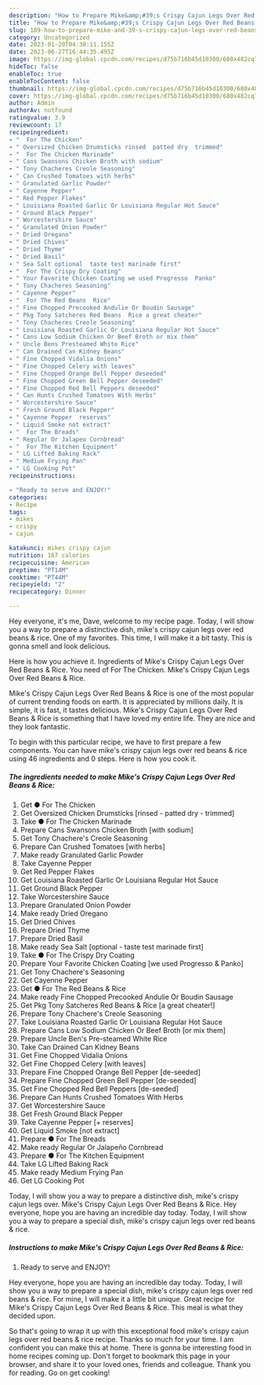 ```yaml
---
description: "How to Prepare Mike&amp;#39;s Crispy Cajun Legs Over Red Beans &amp;amp; Rice yang Delicious"
title: "How to Prepare Mike&amp;#39;s Crispy Cajun Legs Over Red Beans &amp;amp; Rice yang Delicious"
slug: 189-how-to-prepare-mike-and-39-s-crispy-cajun-legs-over-red-beans-and-amp-rice-yang-delicious
category: Uncategorized
date: 2023-01-20T04:30:11.155Z
date: 2023-06-27T16:44:35.495Z
image: https://img-global.cpcdn.com/recipes/d75b716b45d10300/680x482cq70/mikes-crispy-cajun-legs-over-red-beans-rice-recipe-main-photo.jpg
hideToc: false
enableToc: true
enableTocContent: false
thumbnail: https://img-global.cpcdn.com/recipes/d75b716b45d10300/680x482cq70/mikes-crispy-cajun-legs-over-red-beans-rice-recipe-main-photo.jpg
cover: https://img-global.cpcdn.com/recipes/d75b716b45d10300/680x482cq70/mikes-crispy-cajun-legs-over-red-beans-rice-recipe-main-photo.jpg
author: Admin
authorAv: notfound
ratingvalue: 3.9
reviewcount: 17
recipeingredient:
- "  For The Chicken"
- " Oversized Chicken Drumsticks rinsed  patted dry  trimmed"
- "  For The Chicken Marinade"
- " Cans Swansons Chicken Broth with sodium"
- " Tony Chacheres Creole Seasoning"
- " Can Crushed Tomatoes with herbs"
- " Granulated Garlic Powder"
- " Cayenne Pepper"
- " Red Pepper Flakes"
- " Louisiana Roasted Garlic Or Louisiana Regular Hot Sauce"
- " Ground Black Pepper"
- " Worcestershire Sauce"
- " Granulated Onion Powder"
- " Dried Oregano"
- " Dried Chives"
- " Dried Thyme"
- " Dried Basil"
- " Sea Salt optional  taste test marinade first"
- "  For The Crispy Dry Coating"
- " Your Favorite Chicken Coating we used Progresso  Panko"
- " Tony Chacheres Seasoning"
- " Cayenne Pepper"
- "  For The Red Beans  Rice"
- " Fine Chopped Precooked Andulie Or Boudin Sausage"
- " Pkg Tony Satcheres Red Beans  Rice a great cheater"
- " Tony Chacheres Creole Seasoning"
- " Louisiana Roasted Garlic Or Louisiana Regular Hot Sauce"
- " Cans Low Sodium Chicken Or Beef Broth or mix them"
- " Uncle Bens Presteamed White Rice"
- " Can Drained Can Kidney Beans"
- " Fine Chopped Vidalia Onions"
- " Fine Chopped Celery with leaves"
- " Fine Chopped Orange Bell Pepper deseeded"
- " Fine Chopped Green Bell Pepper deseeded"
- " Fine Chopped Red Bell Peppers deseeded"
- " Can Hunts Crushed Tomatoes With Herbs"
- " Worcestershire Sauce"
- " Fresh Ground Black Pepper"
- " Cayenne Pepper  reserves"
- " Liquid Smoke not extract"
- "  For The Breads"
- " Regular Or Jalapeo Cornbread"
- "  For The Kitchen Equipment"
- " LG Lifted Baking Rack"
- " Medium Frying Pan"
- " LG Cooking Pot"
recipeinstructions:

- "Ready to serve and ENJOY!"
categories:
- Recipe
tags:
- mikes
- crispy
- cajun

katakunci: mikes crispy cajun 
nutrition: 167 calories
recipecuisine: American
preptime: "PT14M"
cooktime: "PT44M"
recipeyield: "2"
recipecategory: Dinner

---
```



Hey everyone, it's me, Dave, welcome to my recipe page. Today, I will show you a way to prepare a distinctive dish, mike&#39;s crispy cajun legs over red beans &amp; rice. One of my favorites. This time, I will make it a bit tasty. This is gonna smell and look delicious.

Here is how you achieve it. Ingredients of Mike&#39;s Crispy Cajun Legs Over Red Beans &amp; Rice. You need of For The Chicken. Mike&#39;s Crispy Cajun Legs Over Red Beans &amp; Rice.

Mike&#39;s Crispy Cajun Legs Over Red Beans &amp; Rice is one of the most popular of current trending foods on earth. It is appreciated by millions daily. It is simple, it is fast, it tastes delicious. Mike&#39;s Crispy Cajun Legs Over Red Beans &amp; Rice is something that I have loved my entire life. They are nice and they look fantastic.


To begin with this particular recipe, we have to first prepare a few components. You can have mike&#39;s crispy cajun legs over red beans &amp; rice using 46 ingredients and 0 steps. Here is how you cook it.

<!--inarticleads1-->

##### The ingredients needed to make Mike&#39;s Crispy Cajun Legs Over Red Beans &amp; Rice:

1. Get  ● For The Chicken
1. Get  Oversized Chicken Drumsticks [rinsed - patted dry - trimmed]
1. Take  ● For The Chicken Marinade
1. Prepare  Cans Swansons Chicken Broth [with sodium]
1. Get  Tony Chachere&#39;s Creole Seasoning
1. Prepare  Can Crushed Tomatoes [with herbs]
1. Make ready  Granulated Garlic Powder
1. Take  Cayenne Pepper
1. Get  Red Pepper Flakes
1. Get  Louisiana Roasted Garlic Or Louisiana Regular Hot Sauce
1. Get  Ground Black Pepper
1. Take  Worcestershire Sauce
1. Prepare  Granulated Onion Powder
1. Make ready  Dried Oregano
1. Get  Dried Chives
1. Prepare  Dried Thyme
1. Prepare  Dried Basil
1. Make ready  Sea Salt [optional - taste test marinade first]
1. Take  ● For The Crispy Dry Coating
1. Prepare  Your Favorite Chicken Coating [we used Progresso &amp; Panko]
1. Get  Tony Chachere&#39;s Seasoning
1. Get  Cayenne Pepper
1. Get  ● For The Red Beans &amp; Rice
1. Make ready  Fine Chopped Precooked Andulie Or Boudin Sausage
1. Get  Pkg Tony Satcheres Red Beans &amp; Rice [a great cheater!]
1. Prepare  Tony Chachere&#39;s Creole Seasoning
1. Take  Louisiana Roasted Garlic Or Louisiana Regular Hot Sauce
1. Prepare  Cans Low Sodium Chicken Or Beef Broth [or mix them]
1. Prepare  Uncle Ben&#39;s Pre-steamed White Rice
1. Take  Can Drained Can Kidney Beans
1. Get  Fine Chopped Vidalia Onions
1. Get  Fine Chopped Celery [with leaves]
1. Prepare  Fine Chopped Orange Bell Pepper [de-seeded]
1. Prepare  Fine Chopped Green Bell Pepper [de-seeded]
1. Get  Fine Chopped Red Bell Peppers [de-seeded]
1. Prepare  Can Hunts Crushed Tomatoes With Herbs
1. Get  Worcestershire Sauce
1. Get  Fresh Ground Black Pepper
1. Take  Cayenne Pepper [+ reserves]
1. Get  Liquid Smoke [not extract]
1. Prepare  ● For The Breads
1. Make ready  Regular Or Jalapeño Cornbread
1. Prepare  ● For The Kitchen Equipment
1. Take  LG Lifted Baking Rack
1. Make ready  Medium Frying Pan
1. Get  LG Cooking Pot


Today, I will show you a way to prepare a distinctive dish, mike&#39;s crispy cajun legs over. Mike&#39;s Crispy Cajun Legs Over Red Beans &amp; Rice. Hey everyone, hope you are having an incredible day today. Today, I will show you a way to prepare a special dish, mike&#39;s crispy cajun legs over red beans &amp; rice. 

<!--inarticleads2-->

##### Instructions to make Mike&#39;s Crispy Cajun Legs Over Red Beans &amp; Rice:


1. Ready to serve and ENJOY!

Hey everyone, hope you are having an incredible day today. Today, I will show you a way to prepare a special dish, mike&#39;s crispy cajun legs over red beans &amp; rice. For mine, I will make it a little bit unique. Great recipe for Mike&#39;s Crispy Cajun Legs Over Red Beans &amp; Rice. This meal is what they decided upon. 

So that's going to wrap it up with this exceptional food mike&#39;s crispy cajun legs over red beans &amp; rice recipe. Thanks so much for your time. I am confident you can make this at home. There is gonna be interesting food in home recipes coming up. Don't forget to bookmark this page in your browser, and share it to your loved ones, friends and colleague. Thank you for reading. Go on get cooking!
